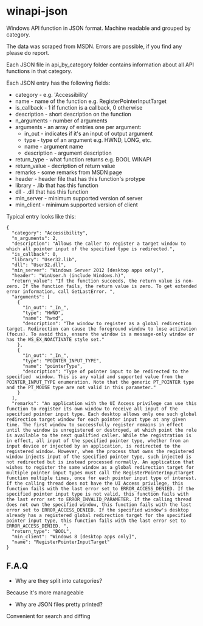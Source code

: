 # winapi-json

Windows API function in JSON format. Machine readable and grouped by category.

The data was scraped from MSDN. Errors are possible, if you find any please do report.

Each JSON file in api_by_category folder contains information about all API functions in that category.

Each JSON entry has the following fields:

* category - e.g. 'Accessibility'
* name - name of the function e.g. RegisterPointerInputTarget
* is_callback - 1 if function is a callback, 0 otherwise
* description - short description on the function
* n_arguments - number of arguments
* arguments - an array of entries one per argument:
  * in_out - indicates if it's an input of output argument
  * type - type of an argument e.g. HWND, LONG, etc.
  * name - argument name
  * description - argument description
* return_type - what function returns e.g. BOOL WINAPI
* return_value - decription of return value
* remarks - some remarks from MSDN page
* header - header file that has this function's protype
* library -  .lib that has this function
* dll - .dll that has this function
* min_server - minimum supported version of server
* min_client - minimum supported version of client

Typical entry looks like this:

```
{
  "category": "Accessibility",
  "n_arguments": 2,
  "description": "Allows the caller to register a target window to which all pointer input of the specified type is redirected.",
  "is_callback": 0,
  "library": "User32.lib",
  "dll": "User32.dll",
  "min_server": "Windows Server 2012 [desktop apps only]",
  "header": "WinUser.h (include Windows.h)",
  "return_value": "If the function succeeds, the return value is non-zero. If the function fails, the return value is zero. To get extended error information, call GetLastError. ",
  "arguments": [
    {
      "in_out": "_In_",
      "type": "HWND",
      "name": "hwnd",
      "description": "The window to register as a global redirection target. Redirection can cause the foreground window to lose activation (focus). To avoid this, ensure the window is a message-only window or has the WS_EX_NOACTIVATE style set."
    },
    {
      "in_out": "_In_",
      "type": "POINTER_INPUT_TYPE",
      "name": "pointerType",
      "description": "Type of pointer input to be redirected to the specified  window. This is any valid and supported value from the POINTER_INPUT_TYPE enumeration. Note that the generic PT_POINTER type and the PT_MOUSE type are not valid in this parameter."
    }
  ],
  "remarks": "An application with the UI Access privilege can use this function to register its own window to receive all input of the specified pointer input type. Each desktop allows only one such global redirection target window for each pointer input type at any given time. The first window to successfully register remains in effect until the window is unregistered or destroyed, at which point the role is available to the next qualified caller. While the registration is in effect, all input of the specified pointer type, whether from an input device or injected by an application, is redirected to the registered window. However, when the process that owns the registered window injects input of the specified pointer type, such injected is not redirected but is instead processed normally. An application that wishes to register the same window as a global redirection target for multiple pointer input types must call the RegisterPointerInputTarget function multiple times, once for each pointer input type of interest. If the calling thread does not have the UI Access privilege, this function fails with the last error set to ERROR_ACCESS_DENIED. If the specified pointer input type is not valid, this function fails with the last error set to ERROR_INVALID_PARAMETER. If the calling thread does not own the specified window, this function fails with the last error set to ERROR_ACCESS_DENIED. If the specified window's desktop already has a registered global redirection target for the specified pointer input type, this function fails with the last error set to ERROR_ACCESS_DENIED. ",
  "return_type": "BOOL",
  "min_client": "Windows 8 [desktop apps only]",
  "name": "RegisterPointerInputTarget"
}
```

## F.A.Q
* Why are they split into categories?

Because it's more manageable

* Why are JSON files pretty printed?

Convenient for search and diffing
